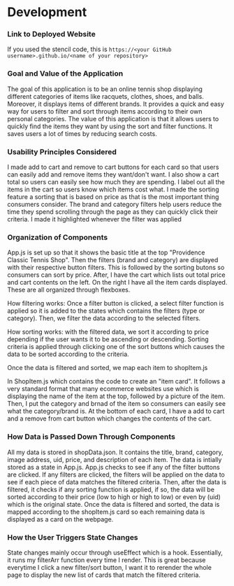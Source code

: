 # Development

### Link to Deployed Website
If you used the stencil code, this is `https://<your GitHub username>.github.io/<name of your repository>`

### Goal and Value of the Application
The goal of this application is to be an online tennis shop displaying different categories of items like racquets, clothes, shoes, and balls. Moreover, it displays items of different brands. It provides a quick and easy way for users to filter and sort through items according to their own personal categories. The value of this application is that it allows users to quickly find the items they want by using the sort and filter functions. It saves users a lot of times by reducing search costs.

### Usability Principles Considered
I made add to cart and remove to cart buttons for each card so that users can easily add and remove items they want/don't want. I also show a cart total so users can easily see how much they are spending. I label out all the items in the cart so users know which items cost what. I made the sorting feature a sorting that is based on price as that is the most important thing consumers consider. The brand and category filters help users reduce the time they spend scrolling through the page as they can quickly click their criteria. I made it highlighted whenever the filter was applied

### Organization of Components
App.js is set up so that it shows the basic title at the top "Providence Classic Tennis Shop". Then the filters (brand and category) are displayed with their respective button filters. This is followed by the sorting butons so consumers can sort by price. After, I have the cart which lists out total price and cart contents on the left. On the right I have all the item cards displayed. These are all organized through flexboxes.

How filtering works: Once a filter button is clicked, a select filter function is applied so it is added to the states which contains the filters (type or category). Then, we filter the data according to the selected filters.

How sorting works: with the filtered data, we sort it according to price depending if the user wants it to be ascending or descending. Sorting criteria is applied through clicking one of the sort buttons which causes the data to be sorted according to the criteria.

Once the data is filtered and sorted, we map each item to shopItem.js

In ShopItem.js which contains the code to create an "item card". It follows a very standard format that many ecommerce websites use which is displaying the name of the item at the top, followed by a picture of the item. Then, I put the category and brnad of the item so consumers can easily see what the category/brand is. At the bottom of each card, I have a add to cart and a remove from cart button which changes the contents of the cart.

### How Data is Passed Down Through Components
All my data is stored in shopData.json. It contains the title, brand, category, image address, uid, price, and description of each item. The data is intially stored as a state in App.js. App.js checks to see if any of the filter buttons are clicked. If any filters are clicked, the filters will be applied on the data to see if each piece of data matches the filtered criteria. Then, after the data is filtered, it checks if any sorting function is applied, if so, the data will be sorted according to their price (low to high or high to low) or even by (uid) which is the original state. Once the data is filtered and sorted, the data is mapped according to the shopItem.js card so each remaining data is displayed as a card on the webpage.


### How the User Triggers State Changes
State changes mainly occur through useEffect which is a hook. Essentially, it runs my filterArr function every time I render. This is great because everytime I click a new filter/sort button, I want it to rerender the whole page to display the new list of cards that match the filtered criteria.
